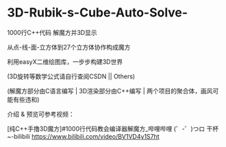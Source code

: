 # 3D-Rubik-s-Cube-Auto-Solve-
1000行C++代码 解魔方并3D显示

从点-线-面-立方体到27个立方体协作构成魔方

利用easyX二维绘图库，一步步构建3D世界

(3D旋转等数学公式请自行查阅CSDN || Others)

(解魔方部分由C语言编写 | 3D渲染部分由C++编写 | 两个项目的聚合体，画风可能有些违和)

介绍 & 预览可参考视频：

[纯C++手撸3D魔方]#1000行代码教会编译器解魔方_哔哩哔哩 (゜-゜)つロ 干杯~-bilibili
https://www.bilibili.com/video/BV1VD4y1S7ht
